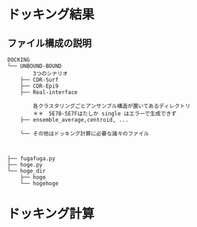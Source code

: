 # ドッキング結果

## ファイル構成の説明

    DOCKING
    └── UNBOUND-BOUND
            3つのシナリオ
        ├── CDR-Surf
        ├── CDR-Epi9
        ├── Real-interface
        
            各クラスタリングごとアンサンブル構造が置いてあるディレクトリ
            ＊＊　5E7B-5E7Fはたしか single はエラーで生成できず
        ├── ensemble_average,centroid, ...
        
        └── その他はドッキング計算に必要な諸々のファイル
        


    ├── fugafuga.py
    ├── hoge.py
    └── hoge_dir
        ├── hoge
        └── hogehoge
# ドッキング計算
